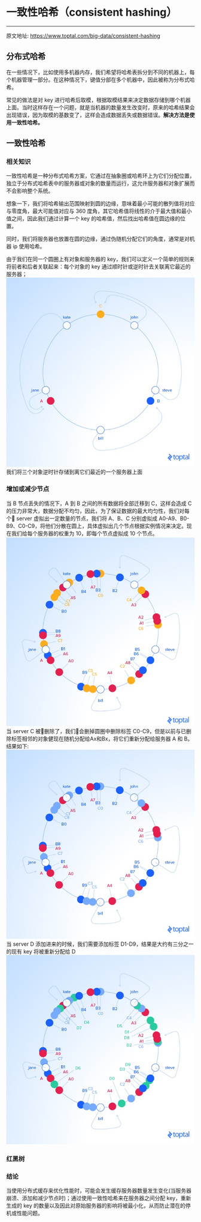 # 一致性哈希（consistent hashing）
---
原文地址: https://www.toptal.com/big-data/consistent-hashing

## 分布式哈希
在一些情况下，比如使用多机器内存，我们希望将哈希表拆分到不同的机器上，每个机器管理一部分。在这种情况下，键值分部在多个机器中，因此被称为分布式哈希。

常见的做法是对 key 进行哈希后取模，根据取模结果来决定数据存储到哪个机器上面。当时这样存在一个问题，就是当机器的数量发生改变时，原来的哈希结果会出现错误，因为取模的基数变了，这样会造成数据丢失或数据错误。**解决方法是使用一致性哈希。**

## 一致性哈希

### 相关知识
一致性哈希是一种分布式哈希方案，它通过在抽象圈或哈希环上为它们分配位置，独立于分布式哈希表中的服务器或对象的数量而运行，这允许服务器和对象扩展而不会影响整个系统。

想象一下，我们将哈希输出范围映射到圆的边缘，意味着最小可能的散列值将对应与零度角，最大可能值对应与 360 度角，其它哈希值将线性的介于最大值和最小值之间，因此我们通过计算一个 key 的哈希值，然后找出哈希值在圆边缘的位置。

同时，我们将服务器也放置在圆的边缘，通过伪随机分配它们的角度，通常是对机器 ip 使用哈希。

由于我们在同一个圆圈上有对象和服务器的 key，我们可以定义一个简单的规则来将前者和后者关联起来：每个对象的 key 通过顺时针或逆时针去关联离它最近的服务器；
![](./pic/consistent_1.png)
我们将三个对象逆时针存储到离它们最近的一个服务器上面

### 增加或减少节点
当 B 节点丢失的情况下，A 到 B 之间的所有数据将全部迁移到 C，这样会造成 C 的压力非常大，数据分配不均匀，因此，为了保证数据的最大均匀性，我们对每个 server 虚拟出一定数量的节点，我们将 A、B、C 分别虚拟成 A0-A9、B0-B9、C0-C9，将他们分散在圆上，具体虚拟出几个节点根据实例情况来决定。现在我们给每个服务器的权重为 10，即每个节点虚拟成 10 个节点。
![](./pic/consistent_2.png)
当 server C 被删除了，我们会删掉圆圈中删除标签 C0-C9，但是以前与已删除标签相邻的对象健现在随机分配给Ax和Bx，将它们重新分配给服务器 A 和 B。结果如下:
![](./pic/consistent_3.png)
当 server D 添加进来的时候，我们需要添加标签 D1-D9，结果是大约有三分之一的现有 key 将被重新分配给 D
![](./pic/consistent_4.png)

### 红黑树

### 结论
当使用分布式缓存来优化性能时，可能会发生缓存服务器数量发生变化(当服务器崩溃、添加和减少节点时)；通过使用一致性哈希来在服务器之间分配 key，重新生成的 key 的数量以及因此对原始服务器的影响将被最小化，从而防止潜在的停机或性能问题。